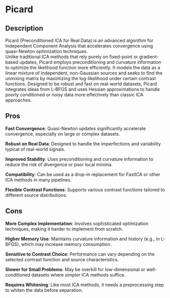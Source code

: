 # Picard
## Description
Picard (Preconditioned ICA for Real Data) is an advanced algorithm for Independent Component Analysis that accelerates convergence using quasi-Newton optimization techniques. \
Unlike traditional ICA methods that rely purely on fixed-point or gradient-based updates, Picard employs preconditioning and curvature information to optimize the likelihood function more efficiently. It models the data as a linear mixture of independent, non-Gaussian sources and seeks to find the unmixing matrix by maximizing the log-likelihood under certain contrast functions. Designed to be robust and fast on real-world datasets, Picard integrates ideas from L-BFGS and uses Hessian approximations to handle poorly conditioned or noisy data more effectively than classic ICA approaches.

## Pros

**Fast Convergence**: Quasi-Newton updates significantly accelerate convergence, especially on large or complex datasets.

**Robust on Real Data**: Designed to handle the imperfections and variability typical of real-world signals.

**Improved Stability**: Uses preconditioning and curvature information to reduce the risk of divergence or poor local minima.

**Compatibility**: Can be used as a drop-in replacement for FastICA or other ICA methods in many pipelines.

**Flexible Contrast Functions**: Supports various contrast functions tailored to different source distributions.

## Cons

**More Complex Implementation**: Involves sophisticated optimization techniques, making it harder to implement from scratch.

**Higher Memory Use**: Maintains curvature information and history (e.g., in L-BFGS), which may increase memory consumption.

**Sensitive to Contrast Choice**: Performance can vary depending on the selected contrast function and source characteristics.

**Slower for Small Problems**: May be overkill for low-dimensional or well-conditioned datasets where simpler ICA methods suffice.

**Requires Whitening**: Like most ICA methods, it needs a preprocessing step to whiten the data before separation.
